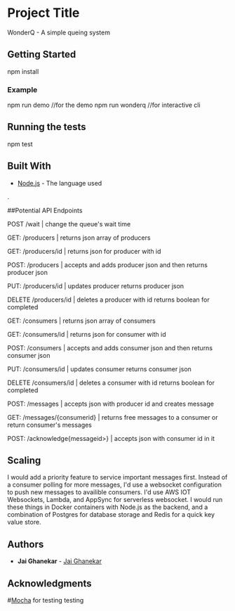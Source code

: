 # Project Title

WonderQ - A simple queing system

## Getting Started

npm install 


### Example
npm run demo //for the demo
npm run wonderq //for interactive cli


## Running the tests

npm test



## Built With

* [Node.js](https://nodejs.org/en/) - The language used

.

##Potential API Endpoints


POST /wait | change the queue's wait time  


GET: /producers |  returns json array of producers

GET: /producers/id | returns json for producer with id

POST: /producers | accepts and adds producer json and then returns producer json

PUT: /producers/id  | updates producer returns producer json

DELETE /producers/id |  deletes a producer with id returns boolean for completed 


GET: /consumers | returns json array of consumers 

GET: /consumers/id | returns json for consumer with id

POST: /consumers | accepts and adds consumer json and then returns consumer json

PUT: /consumers/id | updates consumer returns consumer json

DELETE /consumers/id | deletes a consumer with id returns boolean for completed 


POST: /messages | accepts json with producer id and creates message

GET: /messages/{consumerid} | returns free messages to a consumer or return 
consumer's messages

POST: /acknowledge{messageid>} | accepts json with consumer id in it


## Scaling

I would add a priority feature to service important messages first. Instead of a consumer polling for more messages, I'd use a websocket configuration to push new messages to availible consumers. I'd use  AWS IOT Websockets, Lambda, and AppSync for serverless websocket. I would run these things in Docker containers with Node.js as the backend, and a combination of Postgres for database storage and Redis for a quick key value store. 


## Authors

* **Jai Ghanekar**  - [Jai Ghanekar](https://github.com/JaiGhanekar)



## Acknowledgments
#[Mocha](https://mochajs.org/) for testing testing 
